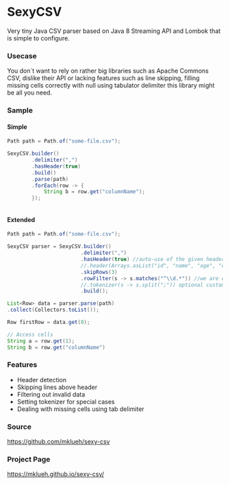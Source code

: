 # SexyCSV

Very tiny Java CSV parser based on Java 8 Streaming API and Lombok that is simple to configure.


### Usecase

You don´t want to rely on rather big libraries such as Apache Commons CSV, dislike their API or lacking features such
as line skipping, filling missing cells correctly with null using tabulator delimiter this library might be all you
need.


### Sample


#### Simple

```java
Path path = Path.of("some-file.csv");

SexyCSV.builder()
        .delimiter(",")
        .hasHeader(true)
        .build()
        .parse(path)
        .forEach(row -> {
            String b = row.get("columnName");
        });



```

#### Extended

```java
Path path = Path.of("some-file.csv");

SexyCSV parser = SexyCSV.builder()
                        .delimiter(",")
                        .hasHeader(true) //auto-use of the given header
                        //.header(Arrays.asList("id", "name", "age", "country")) set manual headers
                        .skipRows(3)
                        .rowFilter(s -> s.matches("^\\d.*")) //we are only interested in rows that start with a number
                        //.tokenizer(s -> s.split(";")) optional custom tokenizer
                        .build();

List<Row> data = parser.parse(path)
.collect(Collectors.toList());

Row firstRow = data.get(0);

// Access cells
String a = row.get(1);
String b = row.get("columnName")


```

### Features

- Header detection
- Skipping lines above header
- Filtering out invalid data
- Setting tokenizer for special cases
- Dealing with missing cells using tab delimiter



### Source
https://github.com/mklueh/sexy-csv

### Project Page
https://mklueh.github.io/sexy-csv/